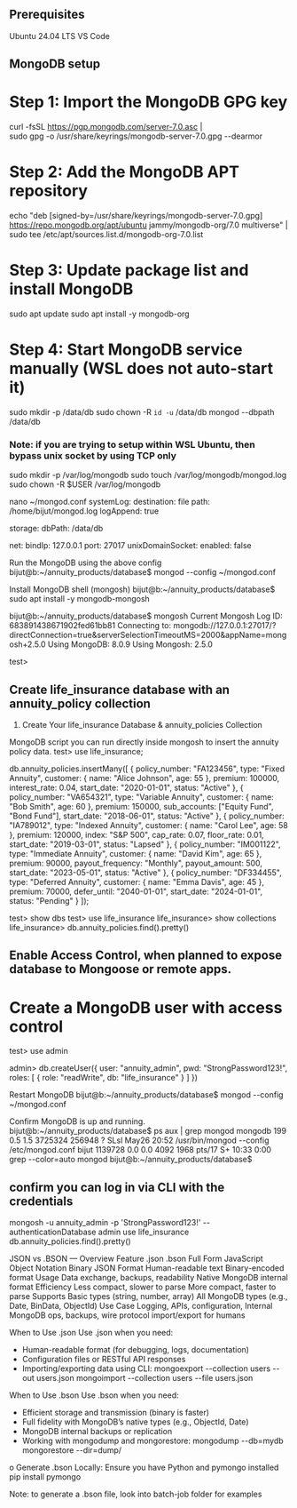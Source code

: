 ## Prerequisites

Ubuntu 24.04 LTS
VS Code

## MongoDB setup

# Step 1: Import the MongoDB GPG key

curl -fsSL https://pgp.mongodb.com/server-7.0.asc | \
 sudo gpg -o /usr/share/keyrings/mongodb-server-7.0.gpg --dearmor

# Step 2: Add the MongoDB APT repository

echo "deb [signed-by=/usr/share/keyrings/mongodb-server-7.0.gpg] https://repo.mongodb.org/apt/ubuntu jammy/mongodb-org/7.0 multiverse" | \
 sudo tee /etc/apt/sources.list.d/mongodb-org-7.0.list

# Step 3: Update package list and install MongoDB

sudo apt update
sudo apt install -y mongodb-org

# Step 4: Start MongoDB service manually (WSL does not auto-start it)

sudo mkdir -p /data/db
sudo chown -R `id -u` /data/db
mongod --dbpath /data/db

### Note: if you are trying to setup within WSL Ubuntu, then bypass unix socket by using TCP only

sudo mkdir -p /var/log/mongodb
sudo touch /var/log/mongodb/mongod.log
sudo chown -R $USER /var/log/mongodb

nano ~/mongod.conf
systemLog:
destination: file
path: /home/bijut/mongod.log
logAppend: true

storage:
dbPath: /data/db

net:
bindIp: 127.0.0.1
port: 27017
unixDomainSocket:
enabled: false

Run the MongoDB using the above config
bijut@b:~/annuity_products/database$ mongod --config ~/mongod.conf

Install MongoDB shell (mongosh)
bijut@b:~/annuity_products/database$ sudo apt install -y mongodb-mongosh

bijut@b:~/annuity_products/database$ mongosh
Current Mongosh Log ID: 683891438671902fed61bb81
Connecting to: mongodb://127.0.0.1:27017/?directConnection=true&serverSelectionTimeoutMS=2000&appName=mongosh+2.5.0
Using MongoDB: 8.0.9
Using Mongosh: 2.5.0

test>

## Create life_insurance database with an annuity_policy collection

1. Create Your life_insurance Database & annuity_policies Collection

MongoDB script you can run directly inside mongosh to insert the annuity policy data.
test> use life_insurance;

db.annuity_policies.insertMany([
{
policy_number: "FA123456",
type: "Fixed Annuity",
customer: { name: "Alice Johnson", age: 55 },
premium: 100000,
interest_rate: 0.04,
start_date: "2020-01-01",
status: "Active"
},
{
policy_number: "VA654321",
type: "Variable Annuity",
customer: { name: "Bob Smith", age: 60 },
premium: 150000,
sub_accounts: ["Equity Fund", "Bond Fund"],
start_date: "2018-06-01",
status: "Active"
},
{
policy_number: "IA789012",
type: "Indexed Annuity",
customer: { name: "Carol Lee", age: 58 },
premium: 120000,
index: "S&P 500",
cap_rate: 0.07,
floor_rate: 0.01,
start_date: "2019-03-01",
status: "Lapsed"
},
{
policy_number: "IM001122",
type: "Immediate Annuity",
customer: { name: "David Kim", age: 65 },
premium: 90000,
payout_frequency: "Monthly",
payout_amount: 500,
start_date: "2023-05-01",
status: "Active"
},
{
policy_number: "DF334455",
type: "Deferred Annuity",
customer: { name: "Emma Davis", age: 45 },
premium: 70000,
defer_until: "2040-01-01",
start_date: "2024-01-01",
status: "Pending"
}
]);

test> show dbs
test> use life_insurance
life_insurance> show collections
life_insurance> db.annuity_policies.find().pretty()

## Enable Access Control, when planned to expose database to Mongoose or remote apps.

# Create a MongoDB user with access control

test> use admin

admin> db.createUser({
user: "annuity_admin",
pwd: "StrongPassword123!",
roles: [ { role: "readWrite", db: "life_insurance" } ]
})

Restart MongoDB
bijut@b:~/annuity_products/database$ mongod --config ~/mongod.conf

Confirm MongoDB is up and running.
bijut@b:~/annuity_products/database$ ps aux | grep mongod
mongodb 199 0.5 1.5 3725324 256948 ? SLsl May26 20:52 /usr/bin/mongod --config /etc/mongod.conf
bijut 1139728 0.0 0.0 4092 1968 pts/17 S+ 10:33 0:00 grep --color=auto mongod
bijut@b:~/annuity_products/database$

## confirm you can log in via CLI with the credentials

mongosh -u annuity_admin -p 'StrongPassword123!' --authenticationDatabase admin
use life_insurance
db.annuity_policies.find().pretty()

JSON vs .BSON — Overview
Feature .json .bson
Full Form JavaScript Object Notation Binary JSON
Format Human-readable text Binary-encoded format
Usage Data exchange, backups, readability Native MongoDB internal format
Efficiency Less compact, slower to parse More compact, faster to parse
Supports Basic types (string, number, array) All MongoDB types (e.g., Date, BinData, ObjectId)
Use Case Logging, APIs, configuration, Internal MongoDB ops, backups, wire protocol
import/export for humans

When to Use .json
Use .json when you need:

- Human-readable format (for debugging, logs, documentation)
- Configuration files or RESTful API responses
- Importing/exporting data using CLI:
  mongoexport --collection users --out users.json
  mongoimport --collection users --file users.json

When to Use .bson
Use .bson when you need:

- Efficient storage and transmission (binary is faster)
- Full fidelity with MongoDB’s native types (e.g., ObjectId, Date)
- MongoDB internal backups or replication
- Working with mongodump and mongorestore:
  mongodump --db=mydb
  mongorestore --dir=dump/


o Generate .bson Locally:
Ensure you have Python and pymongo installed
pip install pymongo

Note: to generate a .bson file, look into batch-job folder for examples
